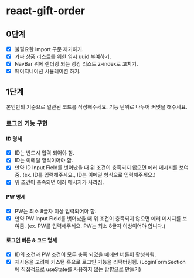 # react-gift-order

## 0단계

- [x] 불필요한 import 구문 제거하기.
- [x] 가짜 상품 리스트를 위한 임시 uuid 부여하기.
- [x] NavBar 위에 렌더링 되는 랭킹 리스트 z-index로 고치기.
- [x] 페이지네이션 시뮬레이션 하기.

## 1단계

본인만의 기준으로 일관된 코드를 작성해주세요.
기능 단위로 나누어 커밋을 해주세요.

### 로그인 기능 구현

#### ID 명세

- [x] ID는 반드시 입력 되어야 함.
- [x] ID는 이메일 형식이어야 함.
- [x] 만약 ID Input Field를 벗어났을 때 위 조건이 충족되지 않으면 에러 메시지를 보여줌. (ex. ID를 입력해주세요., ID는 이메일 형식으로 입력해주세요.)
- [x] 위 조건이 충족되면 에러 메시지가 사라짐.

#### PW 명세

- [x] PW는 최소 8글자 이상 입력되어야 함.
- [x] 만약 PW Input Field를 벗어났을 때 위 조건이 충족되지 않으면 에러 메시지를 보여줌. (ex. PW를 입력해주세요. PW는 최소 8글자 이상이어야 합니다.)

#### 로그인 버튼 & 코드 명세

- [x] ID의 조건과 PW 조건이 모두 충족 되었을 때에만 버튼이 활성화됨.
- [x] 재사용을 고려해 커스텀 훅으로 로그인 기능을 리팩터링됨. (LoginFormSection 에 직접적으로 useState를 사용하지 않는 방향으로 만들기)
